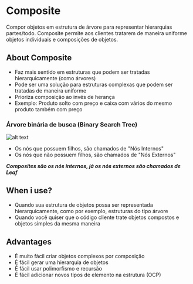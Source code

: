 # Composite

Compor objetos em estrutura de árvore para representar hierarquias partes/todo. Composite permite aos clientes tratarem de maneira uniforme objetos individuais e composições de objetos.

## About Composite

- Faz mais sentido em estruturas que podem ser tratadas hierarquicamente (como árvores)
- Pode ser uma solução para estruturas complexas que podem ser tratadas de maneira uniforme
- Prioriza composição ao invés de herança
- Exemplo: Produto solto com preço e caixa com vários do mesmo produto também com preço

### Árvore binária de busca (Binary Search Tree)

![alt text](image.png)

- Os nós que possuem filhos, são chamados de "Nós Internos"
- Os nós que não possuem filhos, são chamados de "Nós Externos"

***Composites são os nós internos, já os nós externos são chamados de Leaf***

## When i use?

- Quando sua estrutura de objetos possa ser representada hierarquicamente, como por exemplo, estruturas do tipo árvore
- Quando você quiser que o código cliente trate objetos compostos e objetos simples da mesma maneira

## Advantages

- É muito fácil criar objetos complexos por composição
- É fácil gerar uma hierarquia de objetos
- É fácil usar polimorfismo e recursão
- É fácil adicionar novos tipos de elemento na estrutura (OCP)